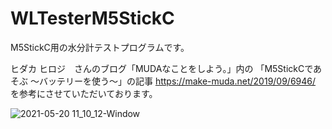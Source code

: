 
# WLTesterM5StickC
M5StickC用の水分計テストプログラムです。

ヒダカ ヒロジ　さんのブログ「MUDAなことをしよう。」内の
「M5StickCであそぶ 〜バッテリーを使う〜」の記事
https://make-muda.net/2019/09/6946/
を参考にさせていただいております。

![2021-05-20 11_10_12-Window](https://user-images.githubusercontent.com/62365291/118908263-0b247300-b95c-11eb-9373-bd8112eba895.png)
